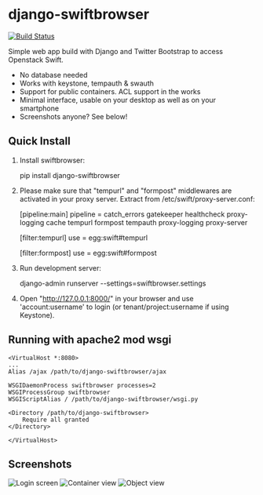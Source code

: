 django-swiftbrowser
===================

[![Build Status](https://travis-ci.org/cschwede/django-swiftbrowser.png?branch=master)](https://travis-ci.org/cschwede/django-swiftbrowser)

Simple web app build with Django and Twitter Bootstrap to access Openstack Swift.

* No database needed
* Works with keystone, tempauth & swauth
* Support for public containers. ACL support in the works
* Minimal interface, usable on your desktop as well as on your smartphone
* Screenshots anyone? See below!

Quick Install
-------------

1) Install swiftbrowser:

    pip install django-swiftbrowser

2) Please make sure that "tempurl" and "formpost" middlewares are activated in your proxy server. Extract from /etc/swift/proxy-server.conf:

    [pipeline:main]
    pipeline = catch_errors gatekeeper healthcheck proxy-logging cache tempurl formpost tempauth proxy-logging proxy-server

    [filter:tempurl]
    use = egg:swift#tempurl

    [filter:formpost]
    use = egg:swift#formpost

3) Run development server:

    django-admin runserver --settings=swiftbrowser.settings

4) Open "http://127.0.0.1:8000/" in your browser and use 'account:username' to login (or tenant/project:username if using Keystone).

Running with apache2 mod wsgi
-------

    <VirtualHost *:8080>
    ...
    Alias /ajax /path/to/django-swiftbrowser/ajax
    
    WSGIDaemonProcess swiftbrowser processes=2
    WSGIProcessGroup swiftbrowser
    WSGIScriptAlias / /path/to/django-swiftbrowser/wsgi.py
    
    <Directory /path/to/django-swiftbrowser>
        Require all granted
    </Directory>
    
    </VirtualHost>


Screenshots
-----------

![Login screen](screenshots/00.png)
![Container view](screenshots/01.png)
![Object view](screenshots/02.png)

